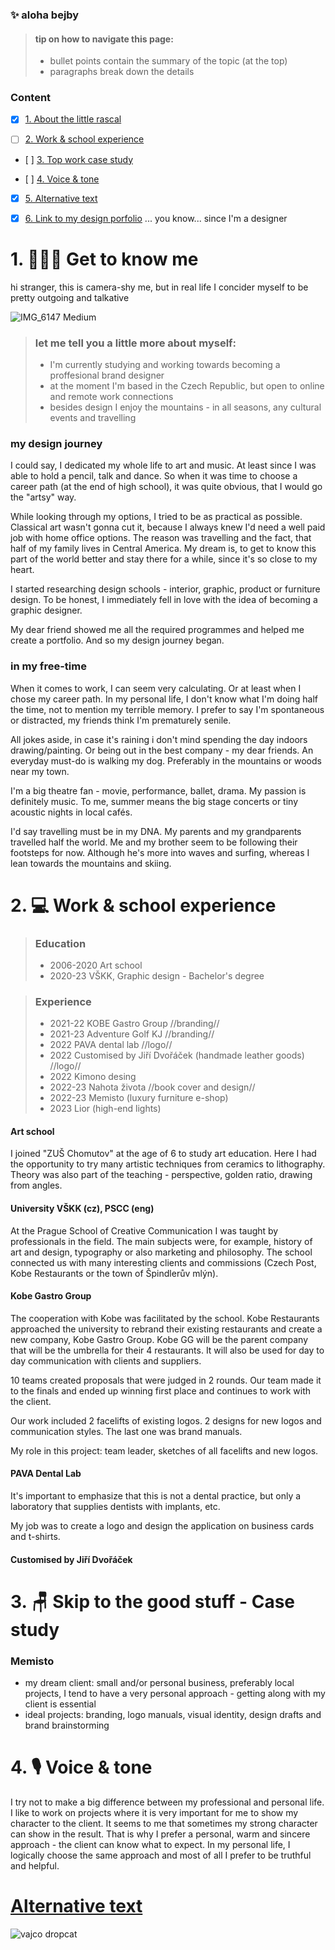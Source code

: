 ### ✨ aloha bejby





> #### tip on how to navigate this page:
> - bullet points contain the summary of the topic (at the top)
> - paragraphs break down the details 





### Content
- [x] [1. About the little rascal](about-the-little-rascal.md)

- [ ] [2. Work & school experience](work-and-school-experience.md)

- [ ] [3. Top work case study](favorite-work-case-study.md)

- [ ] [4. Voice & tone](voice-and-tone.md)

- [x] [5. Alternative text](alternative-text.md)

- [x] [6. Link to my design porfolio](https://enysojkova.myportfolio.com) ... you know... since I'm a designer 





# 1. 💁🏻‍♀️ Get to know me   

hi stranger, this is camera-shy me, but in real life I concider myself to be pretty outgoing and talkative

![IMG_6147 Medium](https://user-images.githubusercontent.com/116082681/217015392-b7343c94-1524-4cdc-95ac-a2d15d9ebb68.jpeg)


> ### let me tell you a little more about myself: 
> - I'm currently studying and working towards becoming a proffesional brand designer
> - at the moment I'm based in the Czech Republic, but open to online and remote work connections
> - besides design I enjoy the mountains - in all seasons, any cultural events and travelling

### my design journey
I could say, I dedicated my whole life to art and music. At least since I was able to hold a pencil, talk and dance. So when it was time to choose a career path (at the end of high school), it was quite obvious, that I would go the "artsy" way. 

While looking through my options, I tried to be as practical as possible. Classical art wasn't gonna cut it, because I always knew I'd need a well paid job with home office options. The reason was travelling and the fact, that half of my family lives in Central America. My dream is, to get to know this part of the world better and stay there for a while, since it's so close to my heart. 

I started researching design schools - interior, graphic, product or furniture design. To be honest, I immediately fell in love with the idea of becoming a graphic designer. 

My dear friend showed me all the required programmes and helped me create a portfolio. And so my design journey began. 


### in my free-time  
When it comes to work, I can seem very calculating. Or at least when I chose my career path. In my personal life, I don't know what I'm doing half the time, not to mention my terrible memory. I prefer to say I'm spontaneous or distracted, my friends think I'm prematurely senile. 

All jokes aside, in case it's raining i don't mind spending the day indoors drawing/painting. Or being out in the best company - my dear friends. An everyday must-do is walking my dog. Preferably in the mountains or woods near my town. 

I'm a big theatre fan - movie, performance, ballet, drama. My passion is definitely music. To me, summer means the big stage concerts or tiny acoustic nights in local cafés. 

I'd say travelling must be in my DNA. My parents and my grandparents travelled half the world. Me and my brother seem to be following their footsteps for now. Although he's more into waves and surfing, whereas I lean towards the mountains and skiing.  




# 2. 💻 Work & school experience
> ### Education 
> - 2006-2020 Art school 
> - 2020-23 VŠKK, Graphic design - Bachelor's degree

> ### Experience
> - 2021-22 KOBE Gastro Group //branding//
> - 2021-23 Adventure Golf KJ //branding//
> - 2022 PAVA dental lab //logo//
> - 2022 Customised by Jiří Dvořáček (handmade leather goods) //logo//
> - 2022 Kimono desing 
> - 2022-23 Nahota života //book cover and design//
> - 2022-23 Memisto (luxury furniture e-shop)
> - 2023 Lior (high-end lights)

#### Art school 
I joined "ZUŠ Chomutov" at the age of 6 to study art education. Here I had the opportunity to try many artistic techniques from ceramics to lithography. Theory was also part of the teaching - perspective, golden ratio, drawing from angles. 

#### University VŠKK (cz), PSCC (eng) 
At the Prague School of Creative Communication I was taught by professionals in the field. The main subjects were, for example, history of art and design, typography or also marketing and philosophy. The school connected us with many interesting clients and commissions (Czech Post, Kobe Restaurants or the town of Špindlerův mlýn).

#### Kobe Gastro Group
The cooperation with Kobe was facilitated by the school. Kobe Restaurants approached the university to rebrand their existing restaurants and create a new company, Kobe Gastro Group. Kobe GG will be the parent company that will be the umbrella for their 4 restaurants. It will also be used for day to day communication with clients and suppliers. 


10 teams created proposals that were judged in 2 rounds. Our team made it to the finals and ended up winning first place and continues to work with the client. 


Our work included 2 facelifts of existing logos. 2 designs for new logos and communication styles. The last one was brand manuals. 


My role in this project: team leader, sketches of all facelifts and new logos.

#### PAVA Dental Lab 
It's important to emphasize that this is not a dental practice, but only a laboratory that supplies dentists with implants, etc. 

My job was to create a logo and design the application on business cards and t-shirts. 

#### Customised by Jiří Dvořáček


# 3. 🪑 Skip to the good stuff - Case study
### Memisto




- my dream client: small and/or personal business, preferably local projects, I tend to have a very personal approach - getting along with my client is essential
- ideal projects: branding, logo manuals, visual identity, design drafts and brand brainstorming





# 4. 🎙️ Voice & tone 
I try not to make a big difference between my professional and personal life. I like to work on projects where it is very important for me to show my character to the client. It seems to me that sometimes my strong character can show in the result. That is why I prefer a personal, warm and sincere approach - the client can know what to expect. In my personal life, I logically choose the same approach and most of all I prefer to be truthful and helpful.





# [Alternative text](01-alterative-text)

![vajco dropcat](https://user-images.githubusercontent.com/116082681/197730232-f8a9f528-50c2-48ac-8205-953b24cd4ba3.png)

